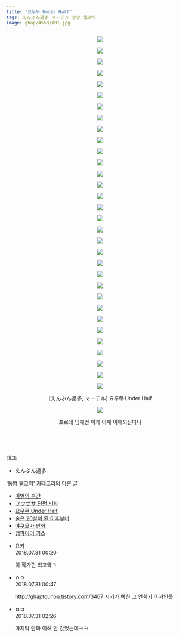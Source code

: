 ```yaml
---
title: "요우무 Under Half"
tags: えんぶん過多 マーテル 동방_웹코믹
image: ghap/4558/001.jpg
---
```

<div class="article">
<p style="text-align: center; clear: none; float: none;"><img src="{{ site.nasurl }}/ghap/4558/001.jpg"/></p>
<p style="text-align: center; clear: none; float: none;"><img src="{{ site.nasurl }}/ghap/4558/002.jpg"/></p>
<p style="text-align: center; clear: none; float: none;"><img src="{{ site.nasurl }}/ghap/4558/003.jpg"/></p>
<p style="text-align: center; clear: none; float: none;"><img src="{{ site.nasurl }}/ghap/4558/004.jpg"/></p>
<p style="text-align: center; clear: none; float: none;"><img src="{{ site.nasurl }}/ghap/4558/005.jpg"/></p>
<p style="text-align: center; clear: none; float: none;"><img src="{{ site.nasurl }}/ghap/4558/006.jpg"/></p>
<p style="text-align: center; clear: none; float: none;"><img src="{{ site.nasurl }}/ghap/4558/007.jpg"/></p>
<p style="text-align: center; clear: none; float: none;"><img src="{{ site.nasurl }}/ghap/4558/008.jpg"/></p>
<p style="text-align: center; clear: none; float: none;"><img src="{{ site.nasurl }}/ghap/4558/009.jpg"/></p>
<p style="text-align: center; clear: none; float: none;"><img src="{{ site.nasurl }}/ghap/4558/010.jpg"/></p>
<p style="text-align: center; clear: none; float: none;"><img src="{{ site.nasurl }}/ghap/4558/011.jpg"/></p>
<p style="text-align: center; clear: none; float: none;"><img src="{{ site.nasurl }}/ghap/4558/012.jpg"/></p>
<p style="text-align: center; clear: none; float: none;"><img src="{{ site.nasurl }}/ghap/4558/013.jpg"/></p>
<p style="text-align: center; clear: none; float: none;"><img src="{{ site.nasurl }}/ghap/4558/014.jpg"/></p>
<p style="text-align: center; clear: none; float: none;"><img src="{{ site.nasurl }}/ghap/4558/015.jpg"/></p>
<p style="text-align: center; clear: none; float: none;"><img src="{{ site.nasurl }}/ghap/4558/016.jpg"/></p>
<p style="text-align: center; clear: none; float: none;"><img src="{{ site.nasurl }}/ghap/4558/017.jpg"/></p>
<p style="text-align: center; clear: none; float: none;"><img src="{{ site.nasurl }}/ghap/4558/018.jpg"/></p>
<p style="text-align: center; clear: none; float: none;"><img src="{{ site.nasurl }}/ghap/4558/019.jpg"/></p>
<p style="text-align: center; clear: none; float: none;"><img src="{{ site.nasurl }}/ghap/4558/020.jpg"/></p>
<p style="text-align: center; clear: none; float: none;"><img src="{{ site.nasurl }}/ghap/4558/021.jpg"/></p>
<p style="text-align: center; clear: none; float: none;"><img src="{{ site.nasurl }}/ghap/4558/022.jpg"/></p>
<p style="text-align: center; clear: none; float: none;"><img src="{{ site.nasurl }}/ghap/4558/023.jpg"/></p>
<p style="text-align: center; clear: none; float: none;"><img src="{{ site.nasurl }}/ghap/4558/024.jpg"/></p>
<p style="text-align: center; clear: none; float: none;"><img src="{{ site.nasurl }}/ghap/4558/025.jpg"/></p>
<p style="text-align: center; clear: none; float: none;"><img src="{{ site.nasurl }}/ghap/4558/026.jpg"/></p>
<p style="text-align: center; clear: none; float: none;"><img src="{{ site.nasurl }}/ghap/4558/027.jpg"/></p>
<p style="text-align: center; clear: none; float: none;"><img src="{{ site.nasurl }}/ghap/4558/028.jpg"/></p>
<p style="text-align: center; clear: none; float: none;"><img src="{{ site.nasurl }}/ghap/4558/029.jpg"/></p>
<p style="text-align: center; clear: none; float: none;"><img src="{{ site.nasurl }}/ghap/4558/030.jpg"/></p>
<p style="text-align: center; clear: none; float: none;"><img src="{{ site.nasurl }}/ghap/4558/031.jpg"/></p>
<p style="text-align: center; clear: none; float: none;"><img src="{{ site.nasurl }}/ghap/4558/032.jpg"/></p>
<p style="text-align: center; clear: none; float: none;">[えんぶん過多, マーテル] 요우무 Under Half</p>
<p style="text-align: center; clear: none; float: none;"><img src="{{ site.nasurl }}/ghap/4558/033.jpg"/></p>
<p style="text-align: center; clear: none; float: none;">포르테 님께선 이게 이제 이해되신다나</p>
<p style="text-align: center; clear: none; float: none;"><br/></p>
<p><br/></p>
</div><div class="tagTrail">
<p>태그: </p>
<ul>
<li>えんぶん過多</li>
</ul>
</div><div class="another">
<p>'동방 웹코믹' 카테고리의 다른 글</p>
<ul>
<li><a href="/2018-08-01-ghap_4561">이별의 순간</a></li>
<li><a href="/2018-07-30-ghap_4559">フウザサ 단편 만화</a></li>
<li><a href="/2018-07-30-ghap_4558">요우무 Under Half</a></li>
<li><a href="/2018-07-30-ghap_4555">술은 20살이 된 이후부터</a></li>
<li><a href="/2018-07-21-ghap_4539">야쿠모가 만화</a></li>
<li><a href="/2018-07-17-ghap_4529">뱀파이어 키스</a></li>
</ul>
</div><div class="cb_module cb_fluid">
<div class="cb_wrt cb_profile">
<div class="comment">
<ul>
<li class="cb_thumb_off" id="comment15297270">
<div class="cb_comment_area">
<div class="cb_info_area">
<div class="cb_section">
<span class="cb_nick_name">요카</span>
</div>
<div class="cb_section">
<span class="cb_date">2018.07.31 00:20 </span>
</div>
</div>
<div class="cb_dsc_comment">
<p class="cb_dsc">
											이 작가껀 최고얔ㅋ
										</p>
</div>
</div></li>
<li class="cb_thumb_off" id="comment15297288">
<div class="cb_comment_area">
<div class="cb_info_area">
<div class="cb_section">
<span class="cb_nick_name">ㅇㅇ</span>
</div>
<div class="cb_section">
<span class="cb_date">2018.07.31 00:47 </span>
</div>
</div>
<div class="cb_dsc_comment">
<p class="cb_dsc">
											http://ghaptouhou.tistory.com/3467  시키가 빡친 그 연회가 이거인듯
										</p>
</div>
</div></li>
<li class="cb_thumb_off" id="comment15297327">
<div class="cb_comment_area">
<div class="cb_info_area">
<div class="cb_section">
<span class="cb_nick_name">ㅁㅁ</span>
</div>
<div class="cb_section">
<span class="cb_date">2018.07.31 02:26 </span>
</div>
</div>
<div class="cb_dsc_comment">
<p class="cb_dsc">
											마지막 만화 이해 안 갔었는데ㅋㅋ
										</p>
</div>
</div></li>
</ul>
</div>
</div><!-- commentList close -->
</div>